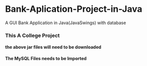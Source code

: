 # Bank-Aplication-Project-in-Java
A GUI Bank Application in Java(JavaSwings) with database
<h3>This A College Project </h3>
<h4>the above jar files will need to be downloaded </h4>
<h4>The MySQL Files needs to be Imported</h4>
